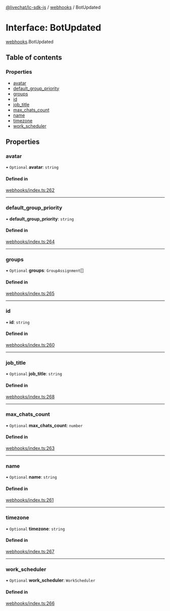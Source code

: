 [@livechat/lc-sdk-js](../README.md) / [webhooks](../modules/webhooks.md) / BotUpdated

# Interface: BotUpdated

[webhooks](../modules/webhooks.md).BotUpdated

## Table of contents

### Properties

- [avatar](webhooks.BotUpdated.md#avatar)
- [default\_group\_priority](webhooks.BotUpdated.md#default_group_priority)
- [groups](webhooks.BotUpdated.md#groups)
- [id](webhooks.BotUpdated.md#id)
- [job\_title](webhooks.BotUpdated.md#job_title)
- [max\_chats\_count](webhooks.BotUpdated.md#max_chats_count)
- [name](webhooks.BotUpdated.md#name)
- [timezone](webhooks.BotUpdated.md#timezone)
- [work\_scheduler](webhooks.BotUpdated.md#work_scheduler)

## Properties

### avatar

• `Optional` **avatar**: `string`

#### Defined in

[webhooks/index.ts:262](https://github.com/livechat/lc-sdk-js/blob/a921f8a/src/webhooks/index.ts#L262)

___

### default\_group\_priority

• **default\_group\_priority**: `string`

#### Defined in

[webhooks/index.ts:264](https://github.com/livechat/lc-sdk-js/blob/a921f8a/src/webhooks/index.ts#L264)

___

### groups

• `Optional` **groups**: `GroupAssignment`[]

#### Defined in

[webhooks/index.ts:265](https://github.com/livechat/lc-sdk-js/blob/a921f8a/src/webhooks/index.ts#L265)

___

### id

• **id**: `string`

#### Defined in

[webhooks/index.ts:260](https://github.com/livechat/lc-sdk-js/blob/a921f8a/src/webhooks/index.ts#L260)

___

### job\_title

• `Optional` **job\_title**: `string`

#### Defined in

[webhooks/index.ts:268](https://github.com/livechat/lc-sdk-js/blob/a921f8a/src/webhooks/index.ts#L268)

___

### max\_chats\_count

• `Optional` **max\_chats\_count**: `number`

#### Defined in

[webhooks/index.ts:263](https://github.com/livechat/lc-sdk-js/blob/a921f8a/src/webhooks/index.ts#L263)

___

### name

• `Optional` **name**: `string`

#### Defined in

[webhooks/index.ts:261](https://github.com/livechat/lc-sdk-js/blob/a921f8a/src/webhooks/index.ts#L261)

___

### timezone

• `Optional` **timezone**: `string`

#### Defined in

[webhooks/index.ts:267](https://github.com/livechat/lc-sdk-js/blob/a921f8a/src/webhooks/index.ts#L267)

___

### work\_scheduler

• `Optional` **work\_scheduler**: `WorkScheduler`

#### Defined in

[webhooks/index.ts:266](https://github.com/livechat/lc-sdk-js/blob/a921f8a/src/webhooks/index.ts#L266)
